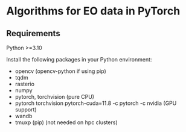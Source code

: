 # Algorithms for EO data in PyTorch

## Requirements

Python >=3.10

Install the following packages in your Python environment:
+ opencv (opencv-python if using pip)
+ tqdm
+ rasterio
+ numpy
+ pytorch, torchvision (pure CPU)
+ pytorch torchvision pytorch-cuda=11.8 -c pytorch -c nvidia (GPU support)
+ wandb
+ tmuxp (pip) (not needed on hpc clusters)
